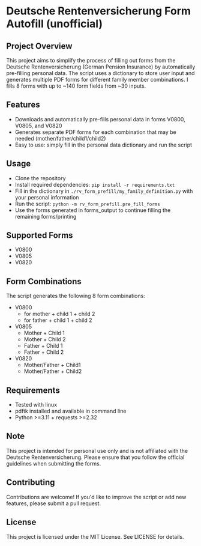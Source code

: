 # Deutsche Rentenversicherung Form Autofill (unofficial)

## Project Overview

This project aims to simplify the process of filling out forms from the Deutsche Rentenversicherung (German Pension
Insurance) by automatically pre-filling personal data. The script uses a dictionary to store user input and generates
multiple PDF forms for different family member combinations.
I fills 8 forms with up to ~140 form fields from ~30 inputs.

## Features

* Downloads and automatically pre-fills personal data in forms V0800, V0805, and V0820
* Generates separate PDF forms for each combination that may be needed (mother/father/child1/child2)
* Easy to use: simply fill in the personal data dictionary and run the script

## Usage

* Clone the repository
* Install required dependencies: `pip install -r requirements.txt`
* Fill in the dictionary in `./rv_form_prefill/my_family_definition.py` with your personal information
* Run the script: `python -m rv_form_prefill.pre_fill_forms`
* Use the forms generated in forms_output to continue filling the remaining forms/printing

## Supported Forms

* V0800
* V0805
* V0820

## Form Combinations

The script generates the following 8 form combinations:

* V0800
    * for mother + child 1 + child 2
    * for father + child 1 + child 2
* V0805
    * Mother + Child 1
    * Mother + Child 2
    * Father + Child 1
    * Father + Child 2
* V0820
    * Mother/Father + Child1
    * Mother/Father + Child2

## Requirements

* Tested with linux
* pdftk installed and available in command line
* Python >=3.11 + requests >=2.32

## Note

This project is intended for personal use only and is not affiliated with the Deutsche Rentenversicherung. Please ensure
that you follow the official guidelines when submitting the forms.

## Contributing

Contributions are welcome! If you'd like to improve the script or add new features, please submit a pull request.

## License

This project is licensed under the MIT License. See LICENSE for details.
